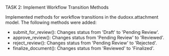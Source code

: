TASK 2: Implement Workflow Transition Methods

Implemented methods for workflow transitions in the dudoxx.attachment model. The following methods were added:

- submit_for_review(): Changes status from 'Draft' to 'Pending Review'.
- approve_review(): Changes status from 'Pending Review' to 'Reviewed'.
- reject_review(): Changes status from 'Pending Review' to 'Rejected'.
- finalize_document(): Changes status from 'Reviewed' to 'Finalized'.
